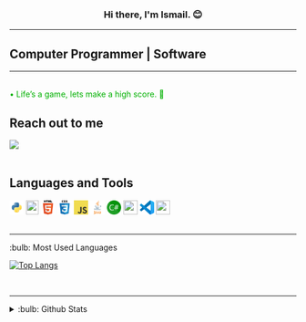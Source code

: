 



### <div align="center">Hi there, I'm Ismail. :blush:</div>
<hr>

## Computer Programmer | Software 
<hr>
<br>
<font color="rgbg">• Life’s a game, lets make a high score. 💫</font>

<br>


## Reach out to me

[Linkedin]: https://www.linkedin.com/in/ismailozen191/

[<img  width="22" src="https://unpkg.com/simple-icons@v7/icons/linkedin.svg" align="left" />][Linkedin]

<br>
<br>

## Languages and Tools

<img src= "https://raw.githubusercontent.com/github/explore/80688e429a7d4ef2fca1e82350fe8e3517d3494d/topics/python/python.png" width ="25" height = "25" />
<img src= "https://upload.wikimedia.org/wikipedia/commons/2/21/Matlab_Logo.png" width ="22" height = "25" />
<img src= "https://raw.githubusercontent.com/github/explore/80688e429a7d4ef2fca1e82350fe8e3517d3494d/topics/html/html.png" width ="25" height = "25" />
<img src= "https://raw.githubusercontent.com/github/explore/80688e429a7d4ef2fca1e82350fe8e3517d3494d/topics/css/css.png" width ="25" height = "25" />
<img src= "https://raw.githubusercontent.com/github/explore/80688e429a7d4ef2fca1e82350fe8e3517d3494d/topics/javascript/javascript.png" width ="25" height = "25" />
<img src= "https://raw.githubusercontent.com/github/explore/5b3600551e122a3277c2c5368af2ad5725ffa9a1/topics/java/java.png" width ="25" height = "25" />
<img src= "https://raw.githubusercontent.com/github/explore/80688e429a7d4ef2fca1e82350fe8e3517d3494d/topics/csharp/csharp.png" width ="25" height = "25" />
<img src= "https://camo.githubusercontent.com/fd2d2e8dd810b955beb1ef2ab63a984650d3871fc9d76cd048877d6981d58cca/68747470733a2f2f696d672e69636f6e73382e636f6d2f636f6c6f722f35302f3030303030302f776f726470726573732e706e67" width ="25" height = "25" />
<img src= "https://raw.githubusercontent.com/github/explore/80688e429a7d4ef2fca1e82350fe8e3517d3494d/topics/visual-studio-code/visual-studio-code.png" width ="25" height = "25" />
<img src= "https://www.owsiak.org/wp-content/uploads/2019/04/pycharm.png" width ="25" height = "25" />




<br>
<br><hr
<details>
<summary>:bulb: Most Used Languages</summary>

[![Top Langs](https://github-readme-stats.vercel.app/api/top-langs/?username=iozen191&layout=compact)](https://github.com/iozen191)
</details>
<br>
<hr>

<details>
<summary>:bulb: Github Stats</summary>

[![İsmail's GitHub stats](https://github-readme-stats.vercel.app/api?username=iozen191&show_icons=true&theme=dark)](https://github.com/iozen191)
</details>













